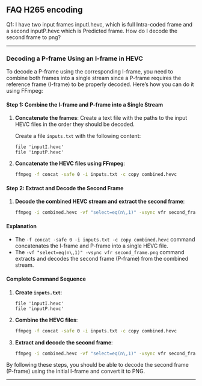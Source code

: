 ## FAQ H265 encoding

Q1: I have two input frames inputI.hevc, which is full Intra-coded frame and a second inputP.hevc which is Predicted frame. How do I decode the second frame to png?

---

### Decoding a P-frame Using an I-frame in HEVC

To decode a P-frame using the corresponding I-frame, you need to combine both frames into a single stream since a P-frame requires the reference frame (I-frame) to be properly decoded. Here’s how you can do it using FFmpeg:

#### Step 1: Combine the I-frame and P-frame into a Single Stream

1. **Concatenate the frames**: Create a text file with the paths to the input HEVC files in the order they should be decoded.

   Create a file `inputs.txt` with the following content:
   ```plaintext
   file 'inputI.hevc'
   file 'inputP.hevc'
   ```

2. **Concatenate the HEVC files using FFmpeg**:
   ```sh
   ffmpeg -f concat -safe 0 -i inputs.txt -c copy combined.hevc
   ```

#### Step 2: Extract and Decode the Second Frame

1. **Decode the combined HEVC stream and extract the second frame**:
   ```sh
   ffmpeg -i combined.hevc -vf "select=eq(n\,1)" -vsync vfr second_frame.png
   ```

#### Explanation

- The `-f concat -safe 0 -i inputs.txt -c copy combined.hevc` command concatenates the I-frame and P-frame into a single HEVC file.
- The `-vf "select=eq(n\,1)" -vsync vfr second_frame.png` command extracts and decodes the second frame (P-frame) from the combined stream.

#### Complete Command Sequence

1. **Create `inputs.txt`**:
   ```plaintext
   file 'inputI.hevc'
   file 'inputP.hevc'
   ```

2. **Combine the HEVC files**:
   ```sh
   ffmpeg -f concat -safe 0 -i inputs.txt -c copy combined.hevc
   ```

3. **Extract and decode the second frame**:
   ```sh
   ffmpeg -i combined.hevc -vf "select=eq(n\,1)" -vsync vfr second_frame.png
   ```

By following these steps, you should be able to decode the second frame (P-frame) using the initial I-frame and convert it to PNG.

---
